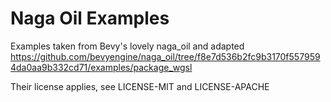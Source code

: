 # Naga Oil Examples

Examples taken from Bevy's lovely naga_oil and adapted
https://github.com/bevyengine/naga_oil/tree/f8e7d536b2fc9b3170f5579594da0aa9b332cd71/examples/package_wgsl

Their license applies, see LICENSE-MIT and LICENSE-APACHE
